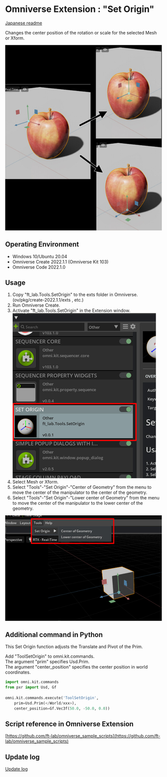 # Omniverse Extension : "Set Origin"

[Japanese readme](./readme_jp.md)     

Changes the center position of the rotation or scale for the selected Mesh or Xform.    

![setorigin_preview.jpg](./images/setorigin_preview.jpg)    

## Operating Environment

* Windows 10/Ubuntu 20.04
* Omniverse Create 2022.1.1 (Omniverse Kit 103)
* Omniverse Code 2022.1.0

## Usage

1. Copy "ft_lab.Tools.SetOrigin" to the exts folder in Omniverse.     
(ov/pkg/create-2022.1.1/exts , etc.)    
2. Run Omniverse Create.     
3. Activate "ft_lab.Tools.SetOrigin" in the Extension window.
![extension_setOrigin.jpg](./images/extension_setOrigin.jpg)    
4. Select Mesh or Xform.
5. Select "Tools"-"Set Origin"-"Center of Geometry" from the menu to move the center of the manipulator to the center of the geometry.
6. Select "Tools"-"Set Origin"-"Lower center of Geometry" from the menu to move the center of the manipulator to the lower center of the geometry.

![tools_img_01.jpg](./images/tools_img_01.jpg)    

## Additional command in Python

This Set Origin function adjusts the Translate and Pivot of the Prim.     

Add "ToolSetOrigin" to omni.kit.commands.      
The argument "prim" specifies Usd.Prim.     
The argument "center_position" specifies the center position in world coordinates.     

```python
import omni.kit.commands
from pxr import Usd, Gf

omni.kit.commands.execute('ToolSetOrigin',
	prim=Usd.Prim(</World/xxx>),
	center_position=Gf.Vec3f(50.0, -50.0, 0.0))
```

## Script reference in Omniverse Extension

[https://github.com/ft-lab/omniverse_sample_scripts](https://github.com/ft-lab/omniverse_sample_scripts)    


## Update log

[Update log](./update_log.md)    


